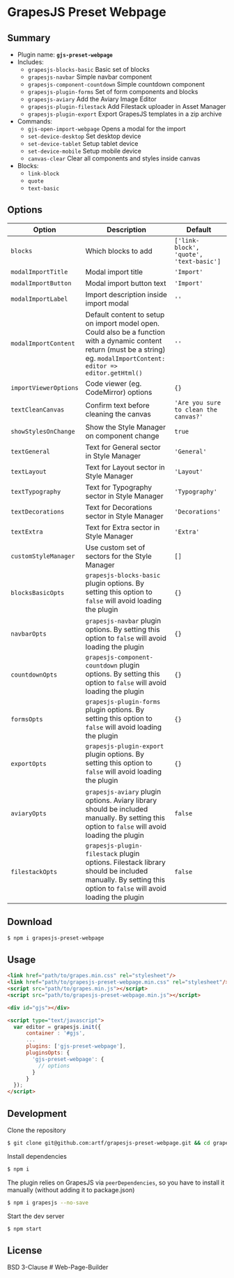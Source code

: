# GrapesJS Preset Webpage

## Summary

* Plugin name: **`gjs-preset-webpage`**
* Includes:
  * `grapesjs-blocks-basic` Basic set of blocks
  * `grapesjs-navbar` Simple navbar component
  * `grapesjs-component-countdown` Simple countdown component
  * `grapesjs-plugin-forms` Set of form components and blocks
  * `grapesjs-aviary` Add the Aviary Image Editor
  * `grapesjs-plugin-filestack` Add Filestack uploader in Asset Manager
  * `grapesjs-plugin-export` Export GrapesJS templates in a zip archive
* Commands:
  * `gjs-open-import-webpage` Opens a modal for the import
  * `set-device-desktop` Set desktop device
  * `set-device-tablet` Setup tablet device
  * `set-device-mobile` Setup mobile device
  * `canvas-clear` Clear all components and styles inside canvas
* Blocks:
  * `link-block`
  * `quote`
  * `text-basic`

## Options

| Option | Description | Default |
| - | - | - |
| `blocks` | Which blocks to add | `['link-block', 'quote', 'text-basic']` |
| `modalImportTitle` | Modal import title | `'Import'` |
| `modalImportButton` | Modal import button text | `'Import'` |
| `modalImportLabel` | Import description inside import modal | `''` |
| `modalImportContent` | Default content to setup on import model open. Could also be a function with a dynamic content return (must be a string) eg. `modalImportContent: editor => editor.getHtml()` | `''` |
| `importViewerOptions` | Code viewer (eg. CodeMirror) options | `{}` |
| `textCleanCanvas` | Confirm text before cleaning the canvas | `'Are you sure to clean the canvas?'` |
| `showStylesOnChange` | Show the Style Manager on component change | `true` |
| `textGeneral` | Text for General sector in Style Manager | `'General'` |
| `textLayout` | Text for Layout sector in Style Manager | `'Layout'` |
| `textTypography` | Text for Typography sector in Style Manager | `'Typography'` |
| `textDecorations` | Text for Decorations sector in Style Manager | `'Decorations'` |
| `textExtra` | Text for Extra sector in Style Manager | `'Extra'` |
| `customStyleManager` | Use custom set of sectors for the Style Manager | `[]` |
| `blocksBasicOpts` | `grapesjs-blocks-basic` plugin options. By setting this option to `false` will avoid loading the plugin | `{}` |
| `navbarOpts` | `grapesjs-navbar` plugin options. By setting this option to `false` will avoid loading the plugin | `{}` |
| `countdownOpts` | `grapesjs-component-countdown` plugin options. By setting this option to `false` will avoid loading the plugin | `{}` |
| `formsOpts` | `grapesjs-plugin-forms` plugin options. By setting this option to `false` will avoid loading the plugin | `{}` |
| `exportOpts` | `grapesjs-plugin-export` plugin options. By setting this option to `false` will avoid loading the plugin | `{}` |
| `aviaryOpts` | `grapesjs-aviary` plugin options. Aviary library should be included manually. By setting this option to `false` will avoid loading the plugin | `false` |
| `filestackOpts` | `grapesjs-plugin-filestack` plugin options. Filestack library should be included manually. By setting this option to `false` will avoid loading the plugin | `false` |

## Download

```sh
$ npm i grapesjs-preset-webpage
```

## Usage

```html
<link href="path/to/grapes.min.css" rel="stylesheet"/>
<link href="path/to/grapesjs-preset-webpage.min.css" rel="stylesheet"/>
<script src="path/to/grapes.min.js"></script>
<script src="path/to/grapesjs-preset-webpage.min.js"></script>

<div id="gjs"></div>

<script type="text/javascript">
  var editor = grapesjs.init({
      container : '#gjs',
      ...
      plugins: ['gjs-preset-webpage'],
      pluginsOpts: {
        'gjs-preset-webpage': {
          // options
        }
      }
  });
</script>
```

## Development

Clone the repository

```sh
$ git clone git@github.com:artf/grapesjs-preset-webpage.git && cd grapesjs-preset-webpage
```

Install dependencies

```sh
$ npm i
```

The plugin relies on GrapesJS via `peerDependencies`, so you have to install it manually (without adding it to package.json)

```sh
$ npm i grapesjs --no-save
```

Start the dev server

```sh
$ npm start
```

## License

BSD 3-Clause
#   W e b - P a g e - B u i l d e r  
 
